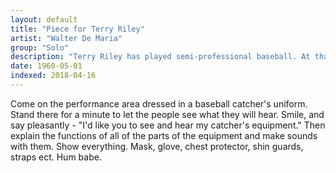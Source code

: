 ```yaml
---
layout: default
title: "Piece for Terry Riley"
artist: "Walter De Maria"
group: "Solo"
description: "Terry Riley has played semi-professional baseball. At that time he did not realize how great he was"
date: 1960-05-01
indexed: 2018-04-16
---
```

Come on the performance area dressed in a baseball catcher's uniform. Stand there for a minute to let the people see what they will hear. Smile, and say pleasantly - "I'd like you to see and hear my catcher's equipment." Then explain the functions of all of the parts of the equipment and make sounds with them. Show everything. Mask, glove, chest protector, shin guards, straps ect. Hum babe.
